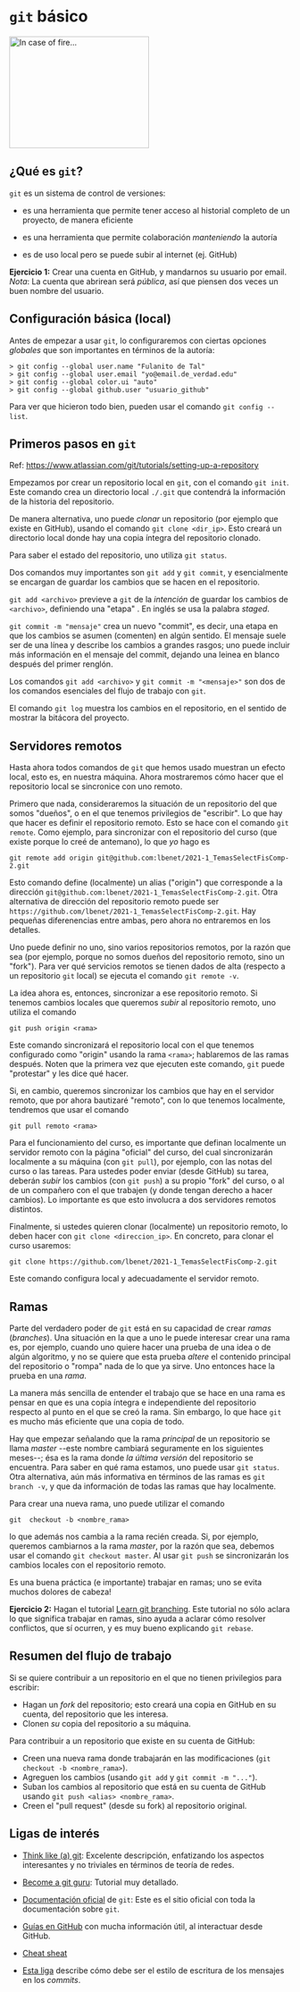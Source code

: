 # `git` básico

<img src="https://raw.githubusercontent.com/louim/in-case-of-fire/master/in_case_of_fire.png" title="In case of fire..." width="250" height="200" align="center">

## ¿Qué es `git`?

`git` es un sistema de control de versiones:

- es una herramienta que permite tener acceso al historial completo de un proyecto, de manera eficiente

- es una herramienta que permite colaboración *manteniendo* la autoría

- es de uso local pero se puede subir al internet (ej. GitHub)

**Ejercicio 1:**
	Crear una cuenta en GitHub, y mandarnos su usuario por email. *Nota*: La cuenta que abrirean será *pública*, así que piensen dos veces un buen nombre del usuario.


## Configuración básica (local)

Antes de empezar a usar `git`, lo configuraremos con ciertas opciones *globales* que son importantes en términos de la autoría:

```
> git config --global user.name "Fulanito de Tal"
> git config --global user.email "yo@email.de_verdad.edu"
> git config --global color.ui "auto"
> git config --global github.user "usuario_github"
```

Para ver que hicieron todo bien, pueden usar el comando `git config --list`.

## Primeros pasos en `git`

Ref: https://www.atlassian.com/git/tutorials/setting-up-a-repository

Empezamos por crear un repositorio local en `git`, con el comando `git init`. Este comando crea un directorio local `./.git` que contendrá la información de la historia del repositorio. 

De manera alternativa, uno puede *clonar* un repositorio (por ejemplo que existe en GitHub), usando el comando `git clone <dir_ip>`. Esto creará un directorio local donde hay una copia íntegra del repositorio clonado.

Para saber el estado del  repositorio, uno utiliza `git status`.

Dos comandos muy importantes son `git add` y `git commit`, y esencialmente se encargan de guardar los cambios que se hacen en el repositorio. 

`git add <archivo>` previeve a `git` de la *intención* de guardar los cambios de `<archivo>`, definiendo una "etapa" . En inglés se usa la palabra *staged*.

`git commit -m "mensaje"` crea un nuevo "commit", es decir, una etapa en que los cambios se asumen (comenten) en algún sentido. El mensaje suele ser de una línea y describe los cambios a grandes rasgos; uno puede incluir más información en el mensaje del commit, dejando una leinea en blanco después del primer renglón.

Los comandos `git add <archivo>` y `git commit -m "<mensaje>"` son dos de los comandos esenciales del flujo de trabajo con `git`.

El comando `git log` muestra los cambios en el repositorio, en el sentido de mostrar la bitácora del proyecto.


## Servidores remotos

Hasta ahora todos comandos de `git` que hemos usado muestran un efecto local, esto es, en nuestra máquina. Ahora mostraremos cómo hacer que el repositorio local se sincronice con uno remoto.

Primero que nada, consideraremos la situación de un repositorio del que somos "dueños", o en el que tenemos privilegios de "escribir". Lo que hay que hacer es definir el repositorio remoto. Esto se hace con el comando `git remote`. Como ejemplo, para sincronizar con el repositorio del curso (que existe porque lo creé de antemano), lo que *yo* hago es

	git remote add origin git@github.com:lbenet/2021-1_TemasSelectFisComp-2.git

Esto comando define (localmente) un alias ("origin") que corresponde a la dirección `git@github.com:lbenet/2021-1_TemasSelectFisComp-2.git`. Otra alternativa de dirección del repositorio remoto puede ser `https://github.com/lbenet/2021-1_TemasSelectFisComp-2.git`. Hay  pequeñas diferenencias entre ambas, pero ahora no entraremos en los detalles.

Uno puede definir no uno, sino varios repositorios remotos, por la razón que sea (por ejemplo, porque no somos dueños del repositorio remoto, sino un "fork"). Para ver qué servicios remotos se tienen dados de alta (respecto a un repositorio `git` local) se ejecuta el comando `git remote -v`.

La idea ahora es, entonces, sincronizar a ese repositorio remoto. Si tenemos cambios locales que queremos *subir* al repositorio remoto, uno utiliza el comando 

	git push origin <rama>

Este comando sincronizará el repositorio local con el que tenemos configurado como "origin" usando la rama `<rama>`; hablaremos de las ramas después.  Noten que la primera vez que ejecuten este comando, `git` puede "protestar" y les dice qué hacer.

Si, en cambio, queremos sincronizar los cambios que hay en el servidor remoto, que por ahora bautizaré "remoto", con lo que tenemos localmente, tendremos que usar el comando

	git pull remoto <rama>
	
Para el funcionamiento del curso, es importante que definan localmente un servidor remoto con la página "oficial" del curso, del cual sincronizarán localmente a su máquina (con `git pull`), por ejemplo, con las notas del curso o las tareas. Para ustedes poder enviar (desde GitHub) su tarea, deberán *subir* los cambios (con `git push`) a su propio "fork" del curso, o al de un compañero con el que trabajen (y donde tengan derecho a hacer cambios). Lo importante es que esto involucra a dos servidores remotos distintos.

Finalmente, si ustedes quieren clonar (localmente) un repositorio remoto, lo deben hacer con `git clone <direccion_ip>`. En concreto, para clonar el curso usaremos:

	git clone https://github.com/lbenet/2021-1_TemasSelectFisComp-2.git

Este comando configura local y adecuadamente el servidor remoto.


## Ramas

Parte del verdadero poder de `git` está en su capacidad de crear *ramas* (*branches*). Una situación en la que a uno le puede  interesar crear una rama es, por ejemplo, cuando uno quiere hacer una prueba de una idea o de algún  algoritmo, y  no se quiere que esta prueba *altere* el contenido principal del repositorio o "rompa" nada de lo que ya sirve. Uno entonces hace la prueba en una *rama*. 

La manera más sencilla de entender el trabajo que se hace en una rama es pensar en que es una copia íntegra e independiente del repositorio respecto al punto en el que se creó la rama. Sin embargo, lo que hace `git` es mucho más eficiente que una copia de todo.

Hay que empezar señalando que la rama *principal* de un repositorio se llama *master* --este nombre cambiará seguramente en los siguientes meses--; ésa es la rama donde *la última versión* del repositorio se encuentra. Para saber en qué rama estamos, uno puede usar `git status`. Otra alternativa, aún más informativa en términos de las ramas es `git branch -v`, y que da información de todas las ramas que hay localmente.

Para crear una nueva rama, uno puede utilizar el comando

	git  checkout -b <nombre_rama>
	
lo que además nos cambia a la rama recién creada. Si, por ejemplo, queremos cambiarnos a la rama *master*, por la razón que sea, debemos usar el comando `git checkout master`. Al usar `git push` se sincronizarán los cambios locales con el repositorio remoto.

Es una buena práctica (e importante) trabajar en ramas; uno se evita muchos dolores de cabeza!

**Ejercicio 2:**
	Hagan el tutorial [Learn git branching](https://learngitbranching.js.org/). Este tutorial no sólo aclara lo que significa trabajar en ramas, sino ayuda a aclarar cómo resolver conflictos, que sí ocurren, y es muy bueno explicando `git rebase`.


## Resumen del flujo de trabajo

Si se quiere contribuir a un repositorio en el que no tienen privilegios para escribir:
- Hagan un *fork* del repositorio; esto creará una copia en GitHub en su cuenta, del repositorio que les interesa.
- Clonen *su* copia del repositorio a su máquina.

Para contribuir a un repositorio que existe en su cuenta de GitHub:
- Creen  una nueva rama donde trabajarán en las modificaciones (`git checkout -b <nombre_rama>`).
- Agreguen los cambios (usando `git add` y `git commit -m "..."`).
- Suban los cambios al repositorio que está en su cuenta de GitHub usando `git push <alias> <nombre_rama>`.
- Creen el "pull request" (desde su fork) al repositorio original.


## Ligas de interés

- [Think like (a) git](http://think-like-a-git.net/): Excelente descripción, enfatizando los aspectos interesantes y no triviales en términos de teoría de redes.

- [Become a git guru](https://www.atlassian.com/git/tutorials/): Tutorial muy detallado.

- [Documentación oficial](http://git-scm.com/doc)  de `git`: Este es el sitio oficial con toda la documentación sobre `git`.

- [Guías en GitHub](https://guides.github.com/) con mucha información útil, al interactuar desde GitHub.

- [Cheat sheat](https://training.github.com/downloads/github-git-cheat-sheet/)

- [Esta liga](http://tbaggery.com/2008/04/19/a-note-about-git-commit-messages.html) describe cómo debe ser el estilo de escritura de los mensajes en los *commits*.
